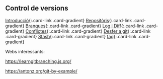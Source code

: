 ## Control de versions

[Introducció](introduccio.md){:.card-link .card-gradient}
[Repositòris](repositoris.md){:.card-link .card-gradient}
[Branques](branques.md){:.card-link .card-gradient}
[Log i Diff](log-diff.md){:.card-link .card-gradient}
[Conflictes](conflicts.md){:.card-link .card-gradient}
[Desfer a git](undoinggit.md){:.card-link .card-gradient}
[Stash](stash.md){:.card-link .card-gradient}
[tag](tag.md){:.card-link .card-gradient}

Webs interessants:

https://learngitbranching.js.org/

https://antonz.org/git-by-example/
